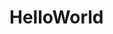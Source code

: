 # HelloWorld

<!---## My First App https://youtu.be/6nsbxkB3du8

## Training: Kotlin for android

### Chapter 1: Video link https://youtu.be/nrzvSaASjkM
    a. Introduction
    merits over Java.
        1. functional
        2. less coding
        3. Thread boiler plate code reduction with coroutines which concurrently can run
        4. Type checking auto typecast
        5. Null handle
        6. Exception handling not must
    b. Basic Syntax
        1. Variables
        2. Functions
        3. Classes and objects

### Chapter 2: Video link https://youtu.be/JeMEGXyYN9I
    ...continue basic.
        4. String format
        5. if else
        6. for loop
        7. while loop
        8. when
        9. in (Ranges) with if and for
    c. How to access xml ui controll in code
    #### Assignment: print Fibonacci serires on screen 

### Chapter 3: Video link https://youtu.be/QbPNZ_oa_UM
    c. Kotlin Exclusive
        1. elvis operator   
        2. exclusive return on if when
        3. for with index
### Chapter 4: video link https://youtu.be/x99oXiDer5w
    ...Continue Kotlin Exclusive
        4. Equlity
        5. Multiple constructors
        6. Inharitance
        7. static fields and method in Kotlin(Companion object)
        8. init block
### Chapter 5: video link https://youtu.be/9TXg80IIR-s
    d. Android components 
        Activities
        Services
        Broadcast receivers
        Content providers
    e. Actvities lifecycle
![Screenshot](activity_lifecycle.png)
### Chapter 6: Video link https://youtu.be/QRd-gtXd0OQ
    f. Android user interection
        a. Reading text input
        b. Click or tap event handling
    Assignment: Get the user touch coordinate from screen and print them on TextView
### Chapter 7: Video Link https://youtu.be/Bm5dTW2uCUU
    Assignment explaination: Get the user touch coordinate from screen and print them on TextView
    g. Android List
        1. Theory diaplay list
### Chapter 8: Video link https://youtu.be/o1lEnZPV3vo
    continue list...
        2. Recycler view
        3. Adapter
        4. ViewHolder
### Chapter 9: 
    continue list...
        5. dynemically adding list item
        6. handle list item click
        7. grid view
--->
